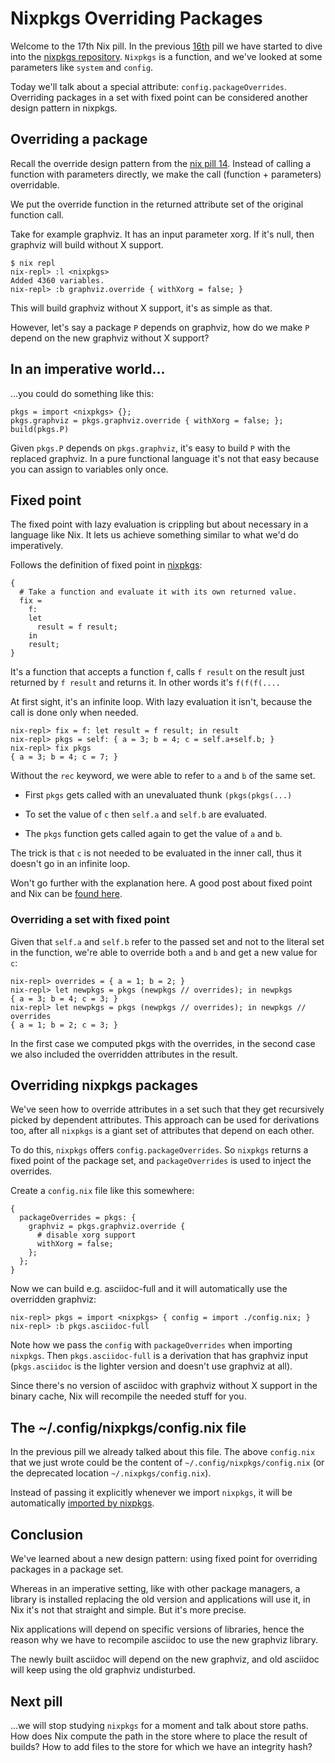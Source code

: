 # Nixpkgs Overriding Packages

Welcome to the 17th Nix pill. In the previous [16th](16-nixpkgs-parameters.md) pill we have started to dive into the [nixpkgs repository](http://github.com/NixOS/nixpkgs). `Nixpkgs` is a function, and we've looked at some parameters like `system` and `config`.

Today we'll talk about a special attribute: `config.packageOverrides`. Overriding packages in a set with fixed point can be considered another design pattern in nixpkgs.

## Overriding a package

Recall the override design pattern from the [nix pill 14](14-override-design-pattern.md). Instead of calling a function with parameters directly, we make the call (function + parameters) overridable.

We put the override function in the returned attribute set of the original function call.

Take for example graphviz. It has an input parameter xorg. If it's null, then graphviz will build without X support.

    $ nix repl
    nix-repl> :l <nixpkgs>
    Added 4360 variables.
    nix-repl> :b graphviz.override { withXorg = false; }

This will build graphviz without X support, it's as simple as that.

However, let's say a package `P` depends on graphviz, how do we make `P` depend on the new graphviz without X support?

## In an imperative world\...

\...you could do something like this:

    pkgs = import <nixpkgs> {};
    pkgs.graphviz = pkgs.graphviz.override { withXorg = false; };
    build(pkgs.P)

Given `pkgs.P` depends on `pkgs.graphviz`, it's easy to build `P` with the replaced graphviz. In a pure functional language it's not that easy because you can assign to variables only once.

## Fixed point

The fixed point with lazy evaluation is crippling but about necessary in a language like Nix. It lets us achieve something similar to what we'd do imperatively.

Follows the definition of fixed point in [nixpkgs](https://github.com/NixOS/nixpkgs/blob/f224a4f1b32b3e813783d22de54e231cd8ea2448/lib/fixed-points.nix#L19):

    {
      # Take a function and evaluate it with its own returned value.
      fix =
        f:
        let
          result = f result;
        in
        result;
    }

It's a function that accepts a function `f`, calls `f result` on the result just returned by `f result` and returns it. In other words it's `f(f(f(....`

At first sight, it's an infinite loop. With lazy evaluation it isn't, because the call is done only when needed.

    nix-repl> fix = f: let result = f result; in result
    nix-repl> pkgs = self: { a = 3; b = 4; c = self.a+self.b; }
    nix-repl> fix pkgs
    { a = 3; b = 4; c = 7; }

Without the `rec` keyword, we were able to refer to `a` and `b` of the same set.

-   First `pkgs` gets called with an unevaluated thunk `(pkgs(pkgs(...)`

-   To set the value of `c` then `self.a` and `self.b` are evaluated.

-   The `pkgs` function gets called again to get the value of `a` and `b`.

The trick is that `c` is not needed to be evaluated in the inner call, thus it doesn't go in an infinite loop.

Won't go further with the explanation here. A good post about fixed point and Nix can be [found here](http://r6.ca/blog/20140422T142911Z.html).

### Overriding a set with fixed point

Given that `self.a` and `self.b` refer to the passed set and not to the literal set in the function, we're able to override both `a` and `b` and get a new value for `c`:

    nix-repl> overrides = { a = 1; b = 2; }
    nix-repl> let newpkgs = pkgs (newpkgs // overrides); in newpkgs
    { a = 3; b = 4; c = 3; }
    nix-repl> let newpkgs = pkgs (newpkgs // overrides); in newpkgs // overrides
    { a = 1; b = 2; c = 3; }

In the first case we computed pkgs with the overrides, in the second case we also included the overridden attributes in the result.

## Overriding nixpkgs packages

We've seen how to override attributes in a set such that they get recursively picked by dependent attributes. This approach can be used for derivations too, after all `nixpkgs` is a giant set of attributes that depend on each other.

To do this, `nixpkgs` offers `config.packageOverrides`. So `nixpkgs` returns a fixed point of the package set, and `packageOverrides` is used to inject the overrides.

Create a `config.nix` file like this somewhere:

    {
      packageOverrides = pkgs: {
        graphviz = pkgs.graphviz.override {
          # disable xorg support
          withXorg = false;
        };
      };
    }

Now we can build e.g. asciidoc-full and it will automatically use the overridden graphviz:

    nix-repl> pkgs = import <nixpkgs> { config = import ./config.nix; }
    nix-repl> :b pkgs.asciidoc-full

Note how we pass the `config` with `packageOverrides` when importing `nixpkgs`. Then `pkgs.asciidoc-full` is a derivation that has graphviz input (`pkgs.asciidoc` is the lighter version and doesn't use graphviz at all).

Since there's no version of asciidoc with graphviz without X support in the binary cache, Nix will recompile the needed stuff for you.

## The \~/.config/nixpkgs/config.nix file

In the previous pill we already talked about this file. The above `config.nix` that we just wrote could be the content of `~/.config/nixpkgs/config.nix` (or the deprecated location `~/.nixpkgs/config.nix`).

Instead of passing it explicitly whenever we import `nixpkgs`, it will be automatically [imported by nixpkgs](https://github.com/NixOS/nixpkgs/blob/32c523914fdb8bf9cc7912b1eba023a8daaae2e8/pkgs/top-level/impure.nix#L28).

## Conclusion

We've learned about a new design pattern: using fixed point for overriding packages in a package set.

Whereas in an imperative setting, like with other package managers, a library is installed replacing the old version and applications will use it, in Nix it's not that straight and simple. But it's more precise.

Nix applications will depend on specific versions of libraries, hence the reason why we have to recompile asciidoc to use the new graphviz library.

The newly built asciidoc will depend on the new graphviz, and old asciidoc will keep using the old graphviz undisturbed.

## Next pill

\...we will stop studying `nixpkgs` for a moment and talk about store paths. How does Nix compute the path in the store where to place the result of builds? How to add files to the store for which we have an integrity hash?
